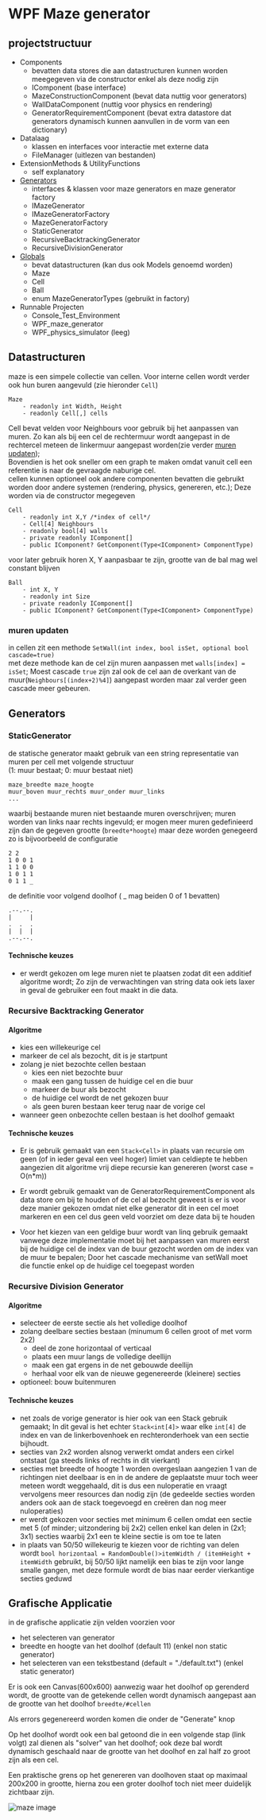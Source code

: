 # WPF Maze generator

## projectstructuur
- Components
	- bevatten data stores die aan datastructuren kunnen worden meegegeven via de constructor enkel als deze nodig zijn
	- IComponent (base interface)
	- MazeConstructionComponent (bevat data nuttig voor generators)
	- WallDataComponent (nuttig voor physics en rendering)
	- GeneratorRequirementComponent (bevat extra datastore dat generators dynamisch kunnen aanvullen in de vorm van een dictionary)
- Datalaag
	- klassen en interfaces voor interactie met externe data
	- FileManager (uitlezen van bestanden)
- ExtensionMethods & UtilityFunctions
	- self explanatory 
- [Generators](Generators)
	- interfaces & klassen voor maze generators en maze generator factory
	- IMazeGenerator
	- IMazeGeneratorFactory
	- MazeGeneratorFactory
	- StaticGenerator
	- RecursiveBacktrackingGenerator
	- RecursiveDivisionGenerator
- [Globals](Datastructuren)
	- bevat datastructuren (kan dus ook Models genoemd worden)
	- Maze
	- Cell
	- Ball
	- enum MazeGeneratorTypes (gebruikt in factory)
- Runnable Projecten
	- Console_Test_Environment
	- WPF_maze_generator
	- WPF_physics_simulator (leeg)

## Datastructuren
maze is een simpele collectie van cellen. Voor interne cellen wordt verder ook hun buren aangevuld (zie hieronder `Cell`)
```
Maze
	- readonly int Width, Height
	- readonly Cell[,] cells
```

Cell bevat velden voor Neighbours voor gebruik bij het aanpassen van muren.
Zo kan als bij een cel de rechtermuur wordt aangepast in de rechtercel meteen de linkermuur aangepast worden(zie verder [muren updaten](#muren-updaten));  
Bovendien is het ook sneller om een graph te maken omdat vanuit cell een referentie is naar de gevraagde naburige cel. \
cellen kunnen optioneel ook andere componenten bevatten die gebruikt worden door andere systemen (rendering, physics, genereren, etc.);
Deze worden via de constructor megegeven
```
Cell
	- readonly int X,Y /*index of cell*/
	- Cell[4] Neighbours
	- readonly bool[4] walls
	- private readonly IComponent[]
	- public IComponent? GetComponent(Type<IComponent> ComponentType)
```

voor later gebruik horen X, Y aanpasbaar te zijn, grootte van de bal mag wel constant blijven
```
Ball
	- int X, Y
	- readonly int Size
	- private readonly IComponent[]
	- public IComponent? GetComponent(Type<IComponent> ComponentType)
```

### muren updaten

in cellen zit een methode `SetWall(int index, bool isSet, optional bool cascade=true)`  
met deze methode kan de cel zijn muren aanpassen met `walls[index] = isSet`;
Moest cascade `true` zijn zal ook de cel aan de overkant van de muur(`Neighbours[(index+2)%4]`) aangepast worden maar zal verder geen cascade meer gebeuren.

## Generators

### StaticGenerator
de statische generator maakt gebruik van een string representatie van muren per cell met volgende structuur  
(1: muur bestaat; 0: muur bestaat niet)
```
maze_breedte maze_hoogte  
muur_boven muur_rechts muur_onder muur_links   
...  
```
waarbij bestaande muren niet bestaande muren overschrijven; muren worden van links naar rechts ingevuld;
er mogen meer muren gedefinieerd zijn dan de gegeven grootte (`breedte*hoogte`) maar deze worden genegeerd
zo is bijvoorbeeld de configuratie
```
2 2
1 0 0 1
1 1 0 0
1 0 1 1
0 1 1 _
```
de definitie voor volgend doolhof ( _ mag beiden 0 of 1 bevatten)
```
.--.--.
|     |
.  .  .
|  |  |
.--.--.
```

#### Technische keuzes
- er werdt gekozen om lege muren niet te plaatsen zodat dit een additief algoritme wordt;
  Zo zijn de verwachtingen van string data ook iets laxer in geval de gebruiker een fout maakt in die data.


### Recursive Backtracking Generator

#### Algoritme

- kies een willekeurige cel
- markeer de cel als bezocht, dit is je startpunt
- zolang je niet bezochte cellen bestaan
  - kies een niet bezochte buur
  - maak een gang tussen de huidige cel en die buur
  - markeer de buur als bezocht
  - de huidige cel wordt de net gekozen buur
  - als geen buren bestaan keer terug naar de vorige cel
- wanneer geen onbezochte cellen bestaan is het doolhof gemaakt

#### Technische keuzes
- Er is gebruik gemaakt van een `Stack<Cell>` in plaats van recursie om geen (of in ieder geval een veel hoger)
 limiet van celdiepte te hebben aangezien dit algoritme vrij diepe recursie kan genereren (worst case = O(n*m))

- Er wordt gebruik gemaakt van de GeneratorRequirementComponent als data store om bij te houden of de cel al bezocht geweest is
  er is voor deze manier gekozen omdat niet elke generator dit in een cel moet markeren en een cel dus geen veld voorziet om deze data bij te houden

- Voor het kiezen van een geldige buur wordt van linq gebruik gemaakt vanwege deze implementatie moet bij het aanpassen van muren eerst bij
  de huidige cel de index van de buur gezocht worden om de index van de muur te bepalen; Door het cascade mechanisme van setWall moet die functie enkel op de huidige cel toegepast worden

### Recursive Division Generator

#### Algoritme
- selecteer de eerste sectie als het volledige doolhof
- zolang deelbare secties bestaan (minumum 6 cellen groot of met vorm 2x2)
  - deel de zone horizontaal of verticaal
  - plaats een muur langs de volledige deellijn
  - maak een gat ergens in de net gebouwde deellijn
  - herhaal voor elk van de nieuwe gegenereerde (kleinere) secties
- optioneel: bouw buitenmuren

#### Technische keuzes

- net zoals de vorige generator is hier ook van een Stack gebruik gemaakt;
  In dit geval is het echter `Stack<int[4]>` waar elke `int[4]` de index en van de linkerbovenhoek en rechteronderhoek van een sectie bijhoudt.
- secties van 2x2 worden alsnog verwerkt omdat anders een cirkel ontstaat (ga steeds links of rechts in dit vierkant)
- secties met breedte of hoogte 1 worden overgeslaan aangezien 1 van de richtingen niet deelbaar is en in de andere de geplaatste muur toch weer meteen wordt weggehaald,
  dit is dus een nuloperatie en vraagt vervolgens meer resources dan nodig zijn (de gedeelde secties worden anders ook aan de stack toegevoegd en creëren dan nog meer nuloperaties)
- er werdt gekozen voor secties met minimum 6 cellen omdat een sectie met 5 (of minder; uitzondering bij 2x2) cellen enkel kan delen in (2x1; 3x1) secties
  waarbij 2x1 een te kleine sectie is om toe te laten
- in plaats van 50/50 willekeurig te kiezen voor de richting van delen wordt `bool horizontaal = RandomDouble()>itemWidth / (itemHeight + itemWidth`
  gebruikt, bij 50/50 lijkt namelijk een bias te zijn voor lange smalle gangen, met deze formule wordt de bias naar eerder vierkantige secties geduwd

## Grafische Applicatie

in de grafische applicatie zijn velden voorzien voor
- het selecteren van generator
- breedte en hoogte van het doolhof (default 11) (enkel non static generator)
- het selecteren van een tekstbestand (default = "./default.txt") (enkel static generator)

Er is ook een Canvas(600x600) aanwezig waar het doolhof op gerenderd wordt,
de grootte van de getekende cellen wordt dynamisch aangepast aan de grootte van het doolhof `breedte/#cellen`

Als errors gegenereerd worden komen die onder de "Generate" knop

Op het doolhof wordt ook een bal getoond die in een volgende stap (link volgt) zal dienen als "solver" van het doolhof; ook deze bal wordt dynamisch geschaald naar de grootte van het doolhof en zal half zo groot zijn als een cel.

Een praktische grens op het genereren van doolhoven staat op maximaal 200x200 in grootte, hierna zou een groter doolhof toch niet meer duidelijk zichtbaar zijn.

![maze image](screenshot1.png)